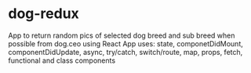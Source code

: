 # dog-redux
App to return random pics of selected dog breed and sub breed when possible from dog.ceo using React App 
uses: state, componetDidMount, componentDidUpdate, async, try/catch, switch/route, map, props, fetch, functional and class components

